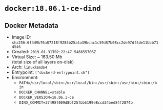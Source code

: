 # `docker:18.06.1-ce-dind`

## Docker Metadata

- Image ID: `sha256:6f449b76a87218f9283b25a4a39bcac1c59d87b08cc2de97df4de11bbb714546`
- Created: `2019-01-31T02:22:47.546655706Z`
- Virtual Size: ~ 163.50 Mb  
  (total size of all layers on-disk)
- Arch: `linux`/`amd64`
- Entrypoint: `["dockerd-entrypoint.sh"]`
- Environment:
  - `PATH=/usr/local/sbin:/usr/local/bin:/usr/sbin:/usr/bin:/sbin:/bin`
  - `DOCKER_CHANNEL=stable`
  - `DOCKER_VERSION=18.06.1-ce`
  - `DIND_COMMIT=37498f009d8bf25fbb6199e8ccd34bed84f2874b`
